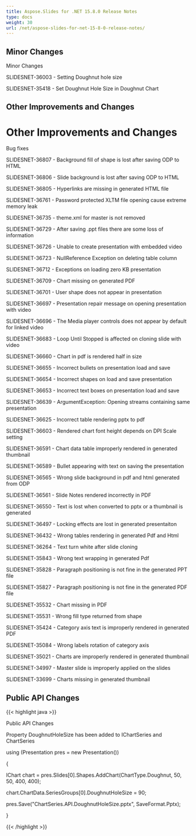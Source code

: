```yaml
---
title: Aspose.Slides for .NET 15.8.0 Release Notes
type: docs
weight: 30
url: /net/aspose-slides-for-net-15-8-0-release-notes/
---
```


## **Minor Changes**
Minor Changes

SLIDESNET-36003 - Setting Doughnut hole size

SLIDESNET-35418 - Set Doughnut Hole Size in Doughnut Chart
## **Other Improvements and Changes**
# **Other Improvements and Changes**
Bug fixes

SLIDESNET-36807 - Background fill of shape is lost after saving ODP to HTML

SLIDESNET-36806 - Slide background is lost after saving ODP to HTML

SLIDESNET-36805 - Hyperlinks are missing in generated HTML file

SLIDESNET-36761 - Password protected XLTM file opening cause extreme memory leak

SLIDESNET-36735 - theme.xml for master is not removed

SLIDESNET-36729 - After saving .ppt files there are some loss of information

SLIDESNET-36726 - Unable to create presentation with embedded video

SLIDESNET-36723 - NullReference Exception on deleting table column

SLIDESNET-36712 - Exceptions on loading zero KB presentation

SLIDESNET-36709 - Chart missing on generated PDF

SLIDESNET-36701 - User shape does not appear in presentation

SLIDESNET-36697 - Presentation repair message on opening presentation with video

SLIDESNET-36696 - The Media player controls does not appear by default for linked video

SLIDESNET-36683 - Loop Until Stopped is affected on cloning slide with video

SLIDESNET-36660 - Chart in pdf is rendered half in size

SLIDESNET-36655 - Incorrect bullets on presentation load and save

SLIDESNET-36654 - Incorrect shapes on load and save presentation

SLIDESNET-36653 - Incorrect text boxes on presentation load and save

SLIDESNET-36639 - ArgumentException: Opening streams containing same presentation

SLIDESNET-36625 - Incorrect table rendering pptx to pdf

SLIDESNET-36603 - Rendered chart font height depends on DPI Scale setting

SLIDESNET-36591 - Chart data table improperly rendered in generated thumbnail

SLIDESNET-36589 - Bullet appearing with text on saving the presentation

SLIDESNET-36565 - Wrong slide background in pdf and html generated from ODP

SLIDESNET-36561 - Slide Notes rendered incorrectly in PDF

SLIDESNET-36550 - Text is lost when converted to pptx or a thumbnail is generated

SLIDESNET-36497 - Locking effects are lost in generated presentaiton

SLIDESNET-36432 - Wrong tables rendering in generated Pdf and Html

SLIDESNET-36264 - Text turn white after slide cloning

SLIDESNET-35843 - Wrong text wrapping in generated Pdf

SLIDESNET-35828 - Paragraph positioning is not fine in the generated PPT file

SLIDESNET-35827 - Paragraph positioning is not fine in the generated PDF file

SLIDESNET-35532 - Chart missing in PDF

SLIDESNET-35531 - Wrong fill type returned from shape

SLIDESNET-35424 - Category axis text is improperly rendered in generated PDF

SLIDESNET-35084 - Wrong labels rotation of category axis

SLIDESNET-35021 - Charts are improperly rendered in generated thumbnail

SLIDESNET-34997 - Master slide is improperly applied on the slides

SLIDESNET-33699 - Charts missing in generated thumbnail
## **Public API Changes**
{{< highlight java >}}

 Public API Changes

Property DoughnutHoleSize has been added to IChartSeries and ChartSeries

using (Presentation pres = new Presentation())


{


IChart chart = pres.Slides[0].Shapes.AddChart(ChartType.Doughnut, 50, 50, 400, 400);


chart.ChartData.SeriesGroups[0].DoughnutHoleSize = 90;


pres.Save("ChartSeries.API.DoughnutHoleSize.pptx", SaveFormat.Pptx);


}

{{< /highlight >}}
